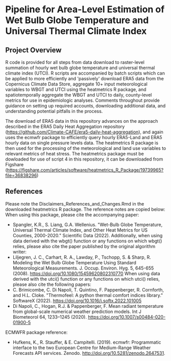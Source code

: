 # Pipeline for Area-Level Estimation of Wet Bulb Globe Temperature and Universal Thermal Climate Index

## Project Overview
R code is provided for all steps from data download to raster-level summation of hourly wet bulb globe temperature and universal thermal climate index (UTCI). R scripts are accompanied by batch scripts which can be applied to more efficiently and 'passively' download ERA5 data from the Copernicus Climate Data Store, aggregate 10+ input meteorological variables to WBGT and UTCI using the heatmetrics R package, and spatiotemporally aggregate the WBGT and UTCI to daily, county-level metrics for use in epidemiologic analyses. Comments throughout provide guidance on setting up required accounts, downloading additional data, and understanding potential pitfalls in the process.

The download of ERA5 data in this repository advances on the approach described in the ERA5 Daily Heat Aggregation repository (https://github.com/Climate-CAFE/era5-daily-heat-aggregation), and again uses the ecmwfr package to efficiently query hourly ERA5-Land and ERA5 hourly data on single pressure levels data. The heatmetrics R package is then used for the processing of the meteorological and land use variables to relevant metrics of heat stress. The heatmetrics package must be dowloaded for use of script 4 in this repository, it can be downloaded from Figshare (https://figshare.com/articles/software/heatmetrics_R_Package/19739965?file=36838296)

## References
Please note the Disclaimers_References_and_Changes.Rmd in the downloaded heatmetrics R package. The reference notes are copied below:
 When using this package, please cite the accompanying paper:
  - Spangler, K.R., S. Liang, G.A. Wellenius. "Wet-Bulb Globe Temperature, 
    Universal Thermal Climate Index, and Other Heat Metrics for US 
    Counties, 2000-2020." Scientific Data (2022).
Additionally, when using data derived with the wbgt() function or any functions on which wbgt() relies, please also cite the paper published by the original algorithm writer:
  - Liljegren, J. C., Carhart, R. A., Lawday, P., Tschopp, S. & Sharp, R. 
    Modeling the Wet Bulb Globe Temperature Using Standard Meteorological 
    Measurements. J. Occup. Environ. Hyg. 5, 645-655 (2008). 
    https://doi.org/10.1080/15459620802310770
When using data derived with the utci() function or any functions on which utci() relies, please also cite the following papers:
  - C. Brimicombe, C. Di Napoli, T. Quintino, F. Pappenberger, R. 
    Cornforth, and H.L. Cloke. "Thermofeel: A python thermal comfort 
    indices library." SoftwareX (2022). 
    https://doi.org/10.1016/j.softx.2022.101005
  - Di Napoli, C., Hogan, R.J. & Pappenberger, F. Mean radiant temperature 
    from global-scale numerical weather prediction models. Int J 
    Biometeorol 64, 1233–1245 (2020). 
    https://doi.org/10.1007/s00484-020-01900-5

ECMWFR package reference:
- Hufkens, K., R. Stauffer, & E. Campitelli. (2019). ecmwfr: Programmatic interface to the two European Centre for Medium-Range Weather Forecasts API services. Zenodo. http://doi.org/10.5281/zenodo.2647531.
